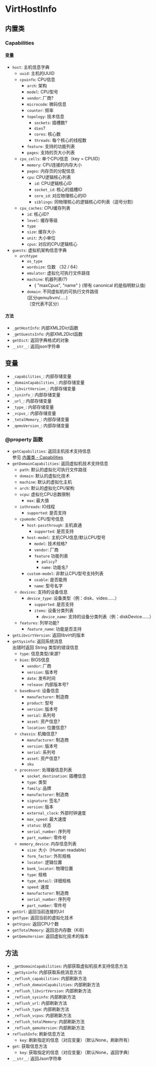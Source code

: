 # VirtHostInfo

## 内置类
### Capabilities
#### 变量
- `host`: 主机信息字典
  - `uuid`: 主机的UUID
  - `cpuinfo`: CPU信息
    - `arch`: 架构
    - `model`: CPU型号
    - `vendor`: 厂商?
    - `microcode`: 微码信息
    - `counter`: 频率
    - `topology`: 技术信息
      - `sockets`: 插槽数?
      - `dies`?
      - `cores`: 核心数
      - `threads`: 每个核心的线程数
    - `feature`: 支持的功能列表
    - `pages`: 支持的页大小列表
  - `cpu_cells`: 单个CPU信息（key = CPUID）
    - `memory`: CPU连接的内存大小
    - `pages`: 内存页的分配信息
    - `cpu`: CPU逻辑核心列表
      - `id`: CPU逻辑核心ID
      - `socket_id`: 核心的插槽ID
      - `core_id`: 对应物理核心的ID
      - `siblings`: 同物理核心的逻辑核心ID列表（逗号分割）
  - `cpu_caches`: CPU缓存列表
    - `id`: 核心ID?
    - `level`: 缓存等级
    - `type`
    - `size`: 缓存大小
    - `unit`: 大小单位
    - `cpus`: 对应的CPU逻辑核心
- `guests`: 虚拟机架构信息字典
  - _`archtype`_
    - `os_type`
    - `wordsize`: 位数 （32 / 64）
    - `emulator`: 虚拟化可执行文件路径
    - `machine`: 机器列表(?)
      - { "maxCpus", "name" } (带有 canonical 的是指明默认值)
    - `domain`: 不同虚拟机的可执行文件路径  
      (区分qemu/kvm/.....)  
      （空代表不区分）  
#### 方法
- `_getHostInfo`: 内部XML2Dict函数
- `_getGuestsInfo`: 内部XML2Dict函数
- `getDict`: 返回字典格式的对象
- `__str__`: 返回json字符串

## 变量
- `_capabilities_`: 内部存储变量
- `_domainCapabilities_`: 内部存储变量
- `_libvirtVersion_`: 内部存储变量
- `_sysinfo_`: 内部存储变量
- `_url_`: 内部存储变量
- `_type_`: 内部存储变量
- `_vcpus_`: 内部存储变量
- `_totalMemory_`: 内部存储变量
- `_qemuVersion_`: 内部存储变量


### @property 函数
- `getCapabilities`: 返回主机技术支持信息  
  参见 [内置类 - Capabilities](#capabilities)
- `getDomainCapabilities`: 返回虚拟机技术支持信息
  - `path`: 默认的虚拟化可执行文件路径
  - `domain`: 默认的虚拟化技术
  - `machine`: 默认的虚拟化主机
  - `arch`: 默认的虚拟化CPU架构
  - `vcpu`: 虚拟化CPU总数限制
    - `max`: 最大值
  - `iothreads`: IO线程
    - `supported`: 是否支持
  - `cpumode`: CPU型号信息
    - `host-passthrough`: 主机直通
      - `supported`: 是否支持
    - `host-model`: 主机CPU信息/默认CPU型号
      - `model`: 技术规格?
      - `vendor`: 厂商
      - `feature` 功能列表
        - `policy`?
        - `name`: 功能名?
    - `custom-model`: 非默认CPU型号支持列表
      - `usable`: 是否能用
      - `name`: 型号名字
  - `devices`: 支持的设备信息
    - _`device_type`_: 设备类型（例：disk、video......）
      - `supported`: 是否支持
      - `items`: 设备分类列表
        - _`device_name`_: 支持的设备分类列表（例：diskDevice......）
  - `features`: 列举功能?
    - _`feature_name`_: 功能是否支持
- `getLibvirtVersion`: 返回libvirt的版本
- `getSysinfo`: 返回系统消息  
  出错时返回 String 类型的错误信息
  - `type`: 信息类型/来源?
  - `bios`: BIOS信息
    - `vendor`: 厂商
    - `version`: 版本号
    - `date`: 发布时间
    - `release`: 内部版本号?
  - `baseBoard`: 设备信息
    - `manufacturer`: 制造商
    - `product`: 型号
    - `version`: 版本号
    - `serial`: 系列号
    - `asset`: 资产信息?
    - `location`: 位置信息?
  - `chassis`: 机箱信息?
    - `manufacturer`: 制造商
    - `version`: 版本号
    - `serial`: 系列号
    - `asset`: 资产信息?
    - `sku`
  - `processor`: 处理器信息列表
    - `socket_destination`: 插槽信息
    - `type`: 类型
    - `family`: 品牌
    - `manufacturer`: 制造商
    - `signature`: 签名?
    - `version`: 版本
    - `external_clock`: 外部时钟速度
    - `max_speed`: 最大速度
    - `status`: 状态
    - `serial_number`: 序列号
    - `part_number`: 零件号
  - `memory_device`: 内存信息列表
    - `size`: 大小（Human readable）
    - `form_factor`: 外形规格
    - `locator`: 逻辑位置
    - `bank_locator`: 物理位置
    - `type`: 规格
    - `type_detail`: 详细规格
    - `speed`: 速度
    - `manufacturer`: 制造商
    - `serial_number`: 序列号
    - `part_number`: 零件号
- `getUrl`: 返回当前连接的Url
- `getType`: 返回当前的虚拟化技术
- `getVcpus`: 返回CPU个数
- `getTotalMemory`: 返回总内存数（KiB）
- `getQemuVersion`: 返回虚拟化技术的版本


## 方法
- `_getDomainCapabilities`: 内部获取虚拟机技术支持信息方法
- `_getSysinfo`: 内部获取系统消息方法
- `_reflush_capabilities`: 内部刷新方法
- `_reflush_domainCapabilities`: 内部刷新方法
- `_reflush_libvirtVersion`: 内部刷新方法
- `_reflush_sysinfo`: 内部刷新方法
- `_reflush_url`: 内部刷新方法
- `_reflush_type`: 内部刷新方法
- `_reflush_vcpus`: 内部刷新方法
- `_reflush_totalMemory`: 内部刷新方法
- `_reflush_qemuVersion`: 内部刷新方法
- `reflushInfo`: 刷新信息方法
  - `key`: 刷新指定的信息（对应变量）（默认None，刷新所有）
- `get`: 获取信息方法
  - `key`: 获取指定的信息（对应变量）（默认None，返回字典）
- `__str__`: 返回Json字符串
